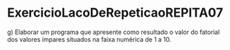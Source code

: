 # ExercicioLacoDeRepeticaoREPITA07
g)   Elaborar  um  programa  que  apresente  como  resultado  o  valor  do  fatorial  dos  valores  ímpares situados na faixa numérica de 1 a 10. 
